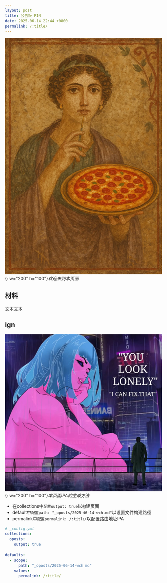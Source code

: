 ```yaml
---
layout: post
title: 公告板 PIN
date: 2025-06-14 22:44 +0800
permalink: /:title/
---
```


![alt text](/assets/2025-06/1556f0b407dcae1fa34587943eb1f5f.png){: w="200" h="100"}_欢迎来到本页面_

## 材料

文本文本

## ign

![alt text](../assets/2025-06/wp-2.webp){: w="200" h="100"}_本页面IPA的生成方法_



- 在collections中`配置output: true`以构建页面
- default中`配置path: "_oposts/2025-06-14-wch.md"`以设置文件构建路径
- permalink中`配置permalink: /:title/`以配置路由地址IPA

```yaml
# _config.yml
collections:
  oposts:
    output: true

defaults:
  - scope:
      path: "_oposts/2025-06-14-wch.md"
    values:
      permalink: /:title/
```